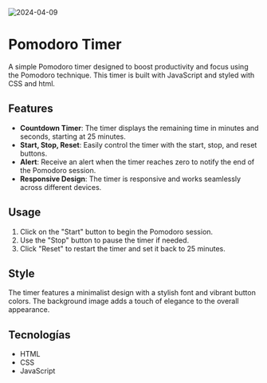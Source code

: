 ![2024-04-09](https://github.com/faFacundoAguilar/POMODORO/assets/124779712/c644a929-cc6a-4a73-adad-2dde0370ecec)
# Pomodoro Timer
A simple Pomodoro timer designed to boost productivity and focus using the Pomodoro technique. This timer is built with JavaScript and styled with CSS and html.
## Features
- **Countdown Timer**: The timer displays the remaining time in minutes and seconds, starting at 25 minutes.
- **Start, Stop, Reset**: Easily control the timer with the start, stop, and reset buttons.
- **Alert**: Receive an alert when the timer reaches zero to notify the end of the Pomodoro session.
- **Responsive Design**: The timer is responsive and works seamlessly across different devices.

## Usage
1. Click on the "Start" button to begin the Pomodoro session.
2. Use the "Stop" button to pause the timer if needed.
3. Click "Reset" to restart the timer and set it back to 25 minutes.

## Style
The timer features a minimalist design with a stylish font and vibrant button colors. The background image adds a touch of elegance to the overall appearance.

## Tecnologías
- HTML
- CSS
- JavaScript
